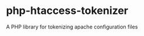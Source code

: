 php-htaccess-tokenizer
======================

A PHP library for tokenizing apache configuration files